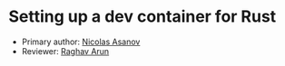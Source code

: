 # Setting up a dev container for Rust

* Primary author: [Nicolas Asanov](https://github.com/naasanov-unc)
* Reviewer: [Raghav Arun](https://github.com/RaghavArun)